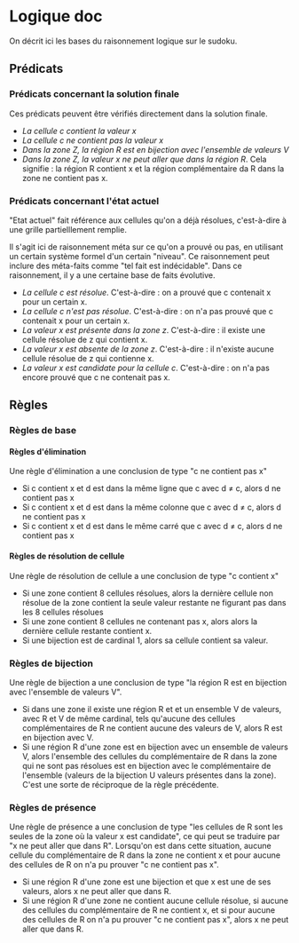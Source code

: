 #  Logique doc

On décrit ici les bases du raisonnement logique sur le sudoku.

## Prédicats 

### Prédicats concernant la solution finale

Ces prédicats peuvent être vérifiés directement dans la solution finale.

- *La cellule c contient la valeur x*
- *La cellule c ne contient pas la valeur x*
- *Dans la zone Z, la région R est en bijection avec l'ensemble de valeurs V*
- *Dans la zone Z, la valeur x ne peut aller que dans la région R*. Cela signifie : la région R contient x et la région complémentaire da R dans la zone ne contient pas x.

### Prédicats concernant l'état actuel

"Etat actuel" fait référence aux cellules qu'on a déjà résolues, c'est-à-dire à une grille partielllement remplie.

Il s'agit ici de raisonnement méta sur ce qu'on a prouvé ou pas, en utilisant un certain système formel d'un certain "niveau". Ce raisonnement peut inclure des méta-faits comme "tel fait est indécidable". Dans ce raisonnement, il y a une certaine base de faits évolutive.

- *La cellule c est résolue*. C'est-à-dire : on a prouvé que c contenait x pour un certain x.
- *La cellule c n'est pas résolue*. C'est-à-dire : on n'a pas prouvé que c contenait x pour un certain x.
- *La valeur x est présente dans la zone z*. C'est-à-dire : il existe une cellule résolue de z qui contient x.
- *La valeur x est absente de la zone z*. C'est-à-dire : il n'existe aucune cellule résolue de z qui contienne x.
- *La valeur x est candidate pour la cellule c*. C'est-à-dire : on n'a pas encore prouvé que c ne contenait pas x. 


## Règles

### Règles de base

#### Règles d'élimination

Une règle d'élimination a une conclusion de type "c ne contient pas x"

- Si c contient x et d est dans la même ligne que c avec d ≠ c, alors d ne contient pas x
- Si c contient x et d est dans la même colonne que c avec d ≠ c, alors d ne contient pas x
- Si c contient x et d est dans le même carré que c avec d ≠ c, alors d ne contient pas x

#### Règles de résolution de cellule

Une règle de résolution de cellule a une conclusion de type "c contient x"

- Si une zone contient 8 cellules résolues, alors la dernière cellule non résolue de la zone contient la seule valeur restante ne figurant pas dans les 8 cellules résolues
- Si une zone contient 8 cellules ne contenant pas x, alors alors la dernière cellule restante contient x.
- Si une bijection est de cardinal 1, alors sa cellule contient sa valeur.

### Règles de bijection

Une règle de bijection a une conclusion de type "la région R est en bijection avec l'ensemble de valeurs V".

- Si dans une zone il existe une région R et et un ensemble V de valeurs, avec R et V de même cardinal, tels qu'aucune des cellules complémentaires de R ne contient aucune des valeurs de V, alors R est en bijection avec V.
- Si une région R d'une zone est en bijection avec un ensemble de valeurs V, alors l'ensemble des cellules du complémentaire de R dans la zone qui ne sont pas résolues est en bijection avec le complémentaire de l'ensemble (valeurs de la bijection U valeurs présentes dans la zone). C'est une sorte de réciproque de la règle précédente.

### Règles de présence

Une règle de présence a une conclusion de type "les cellules de R sont les seules de la zone où la valeur x est candidate", ce qui peut se traduire par "x ne peut aller que dans R". Lorsqu'on est dans cette situation, aucune cellule du complémentaire de R dans la zone ne contient x et pour aucune des cellules de R on n'a pu prouver "c ne contient pas x".

- Si une région R d'une zone est une bijection et que x est une de ses valeurs, alors x ne peut aller que dans R.
- Si une région R d'une zone ne contient aucune cellule résolue, si aucune des cellules du complémentaire de R ne contient x, et si pour aucune des cellules de R on n'a pu prouver "c ne contient pas x", alors x ne peut aller que dans R.
